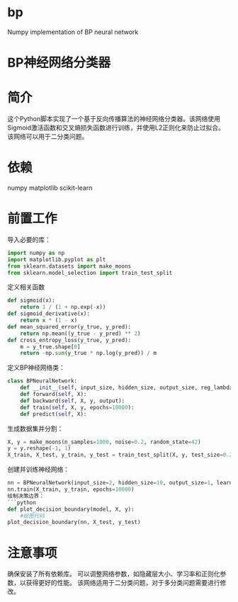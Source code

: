 # bp
Numpy implementation of BP neural network
# BP神经网络分类器
# 简介
 这个Python脚本实现了一个基于反向传播算法的神经网络分类器。该网络使用Sigmoid激活函数和交叉熵损失函数进行训练，并使用L2正则化来防止过拟合。该网络可以用于二分类问题。
# 依赖
numpy
matplotlib
scikit-learn
# 前置工作
导入必要的库：
```python
import numpy as np
import matplotlib.pyplot as plt
from sklearn.datasets import make_moons
from sklearn.model_selection import train_test_split
```
定义相关函数
```python
def sigmoid(x):
    return 1 / (1 + np.exp(-x))
def sigmoid_derivative(x):
    return x * (1 - x)
def mean_squared_error(y_true, y_pred):
    return np.mean((y_true - y_pred) ** 2)
def cross_entropy_loss(y_true, y_pred):
    m = y_true.shape[0]
    return -np.sum(y_true * np.log(y_pred)) / m
```
定义BP神经网络类：
```python
class BPNeuralNetwork:
    def __init__(self, input_size, hidden_size, output_size, reg_lambda, learning_rate=0.1):
    def forward(self, X):
    def backward(self, X, y, output):
    def train(self, X, y, epochs=10000):
    def predict(self, X):
```
生成数据集并分割：
```python
X, y = make_moons(n_samples=1000, noise=0.2, random_state=42)
y = y.reshape(-1, 1)
X_train, X_test, y_train, y_test = train_test_split(X, y, test_size=0.2, random_state=42)
```
创建并训练神经网络：
```python
nn = BPNeuralNetwork(input_size=2, hidden_size=10, output_size=1, learning_rate=0.1, reg_lambda=0)
nn.train(X_train, y_train, epochs=10000)
绘制决策边界：
```python
def plot_decision_boundary(model, X, y):
    #绘图代码
plot_decision_boundary(nn, X_test, y_test)
```
# 注意事项
确保安装了所有依赖库。
可以调整网络参数，如隐藏层大小、学习率和正则化参数，以获得更好的性能。
该网络适用于二分类问题，对于多分类问题需要进行修改。
